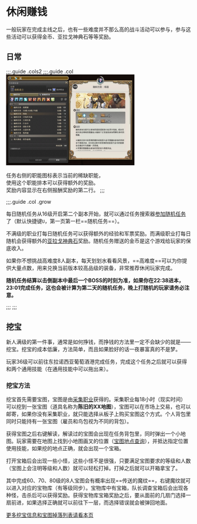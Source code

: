 # 休闲赚钱

一般玩家在完成主线之后，也有一些难度并不那么高的战斗活动可以参与，参与这些活动可以获得金币、亚拉戈神典石等等奖励。

## 日常

;;;.guide .cols2
;;;.guide .col
<img src="./daily.assets/seacher.jpg" width="350px" />

任务右侧的职能图标表示当前的稀缺职能，<br />使用这个职能排本可以获得额外的奖励。<br />奖励内容显示在右侧报酬奖励的第二行。
;;;

;;;.guide .col .grow

每日随机任务从16级开启第二个副本开始，就可以通过任务搜索器[参加随机任务](/basic/dungeon.md#随机副本)了（默认快捷键`U`，第一页第一栏==随机任务==）。

不满级的职业打每日随机任务可以获得额外的经验和军票奖励。而满级职业打每日随机会获得额外的[亚拉戈神典石](/advanced/currency.md#战斗通货——亚拉戈神典石)奖励。随机任务赠送的金币是这个游戏给玩家的保底收入。

如果你不想挑战高难度8人副本，每天划划水看看风景，==高难度==可以为你提供大量点数，用来兑换当前版本较高品级的装备，非常推荐休闲玩家完成。

**随机任务结算以击倒副本中最后一个BOSS的时刻为准，如果你在22:38进本，23:01完成任务，这也会被计算为第二天的随机任务，晚上打随机的玩家请务必注意。**

;;;
;;;

<IncludePage file="_includes/basic/daily.md" />

## 挖宝
新人满级的第一件事，通常是如何挣钱，而挣钱的方法里一定不会缺少的就是——挖宝。挖宝的成本低廉，方法简单，而且如果脸好的话一夜暴富真的不是梦。

玩家36级可以前往东拉诺西亚葡萄酒港完成任务<quest name="浪漫的寻宝猎人" />，完成这个任务之后就可以获得<Action :id="1694" name="解读" />和<Action :id="1695" name="挖掘" />两个通用技能（在通用技能中可以拖出来）。

### 挖宝方法

挖宝首先需要宝图，宝图是由[采集职业](/topic/gather.md)获得的。采集职业每18小时（现实时间）可以挖到一张宝图（道具名称为**陈旧的XX地图**），宝图可以在市场上交易，也可以邮寄，如果你没有采集职业，就只能选择从板子上购买宝图这个方式。个人背包里同时只能持有一张宝图（雇员和鸟包视为不同的背包）。

获得宝图之后右键解读，解读过的宝图会出现在任务背包里，同时弹出一个小地图。玩家需要在地图上找到小地图画叉的位置（[宝图地点查询](https://tools.ffxiv.cn/lajipai/)），并抵达指定位置使用<Action :id="1695" name="挖掘" />技能，如果挖的地点正确，就会出现一个宝箱。

打开宝箱后会出现一些小怪，这些小怪不是很强，只要满足宝图要求的等级和人数（宝图上会注明等级和人数）就可以轻松打掉。打掉之后就可以开箱拿宝了。

其中完成60、70、80级的8人宝图会有概率出现==传送的魔纹==，右键魔纹就可以进入对应的宝物库（有等级同步）。宝物库中有宝箱，队长调查宝箱后会出现各种怪，击杀后可以获得奖励。获得宝物库宝箱奖励之后，要从面前的几扇门选择一扇前进，如果选择正确就可以前往下一层，而选择错误就会被弹回地面。

[更多挖宝信息和宝图掉落列表请看本页](https://ff14.huijiwiki.com/wiki/%E5%AF%BB%E5%AE%9D)


